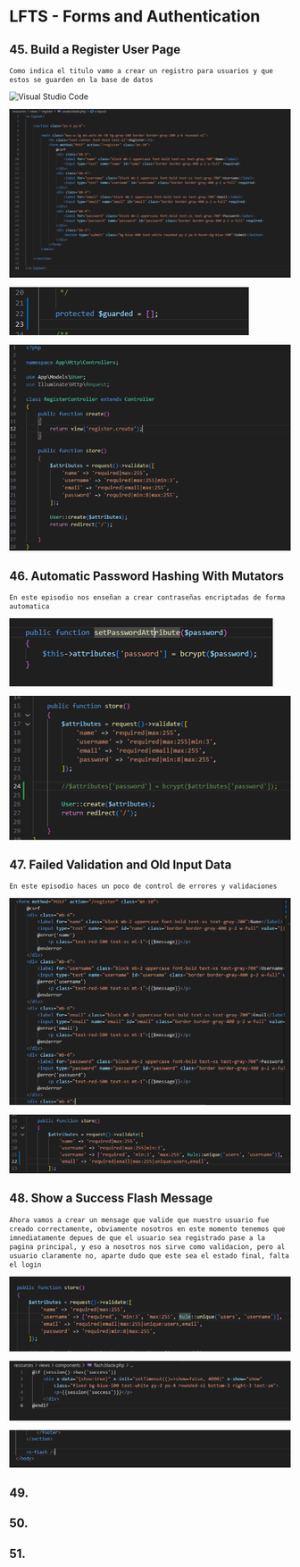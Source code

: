 # LFTS - Forms and Authentication

## 45. Build a Register User Page
    Como indica el titulo vamo a crear un registro para usuarios y que estos se guarden en la base de datos

![Visual Studio Code](./images/route%2045.PNGG "Modificacion de Usuarios")

![Visual Studio Code](./images/create%2045.PNG "Creacion de vista para el form de registro de usaurios")

![Visual Studio Code](./images/user-model%2045.PNG "Modificacion del modelo de usuarios")

![Visual Studio Code](./images/register-control%2045.PNG "Creacion de Controlador para los usuarios que vamos a registrar")



## 46. Automatic Password Hashing With Mutators
    En este episodio nos enseñan a crear contraseñas encriptadas de forma automatica

![Visual Studio Code](./images/user-model%2046.PNG "Otra forma de hacer la encriptacions desde el Controlador para los usuarios") 

![Visual Studio Code](./images/register-control%2046.PNG "Modificacion del modelo de usuarios")



## 47. Failed Validation and Old Input Data
    En este episodio haces un poco de control de errores y validaciones

![Visual Studio Code](./images/create%2047.PNG "Modificacion del formulario de registro para que muestre los errores") 

![Visual Studio Code](./images/register-control%2047.PNG "Modificacion del controlador del registro para agregar validaciones")



## 48. Show a Success Flash Message
    Ahora vamos a crear un mensage que valide que nuestro usuario fue creado correctamente, obviamente nosotros en este momento tenemos que imnediatamente depues de que el usuario sea registrado pase a la pagina principal, y eso a nosotros nos sirve como validacion, pero al usuario claramente no, aparte dudo que este sea el estado final, falta el login

![Visual Studio Code](./images/register-control%2048.PNG "Modificacion del controlador del registro") 

![Visual Studio Code](./images/flash%2048.PNG "Creacion de el mensaje flash que se va a mostrar")

![Visual Studio Code](./images/layout%2048.PNG "Modificacion del layout principal para que se muestre el mensaje flash")


## 49.
## 50.
## 51.